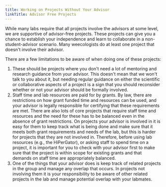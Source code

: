 ```yaml
---
title: Working on Projects Without Your Advisor
linkTitle: Advisor Free Projects
---
```


While many labs require that all projects involve the advisors at some level, we are supportive of advisor-free projects. These projects can give you a chance to establish your independence and learn to collaborate in a non-student-advisor scenario. Many weecologists do at least one project that doesn't involve their advisor.

There are a few limitations to be aware of when doing one of these projects:

1. These should be projects where you don't need a lot of mentoring and research guidance from your advisor. This doesn't mean that we won't talk to you about it, but needing regular guidance on either the scientific or collaborative aspects of a project is a sign that you should reconsider whether or not your advisor should be formally involved.
2. Staff time and lab resources are paid for by grants. By law, there are restrictions on how grant funded time and resources can be used, and your advisor is legally responsible for certifying that these requirements are met. There are also lots of core projects that require staff time and resources and the need for these has to be balanced even in the absence of grant restrictions. On projects your advisor is involved in it is easy for them to keep track what is being done and make sure that it meets both grant requirements and needs of the lab, but this is harder for projects that they are not involved in. Therefore, before using lab resources (e.g., the HiPerGator), or asking staff to spend time on a project, it is important for you to check with your advisor first to make sure that the project is within scope for existing grants and that demands on staff time are appropriately balanced.
3. One of the things that your advisor does is keep track of related projects in the group and manage any overlap that occurs. In projects not involving them it is your responsibility to be aware of other related projects in the lab and manage potential overlap with your labmates.